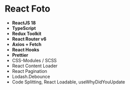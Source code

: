 # React Foto 
- **ReactJS 18**
- **TypeScript**
- **Redux Toolkit** 
- **React Router v6** 
- **Axios + Fetch**
- **React Hooks** 
- **Prettier** 
- CSS-Modules / SCSS 
- React Content Loader
- React Pagination 
- Lodash.Debounce
- Code Splitting, React Loadable, useWhyDidYouUpdate
